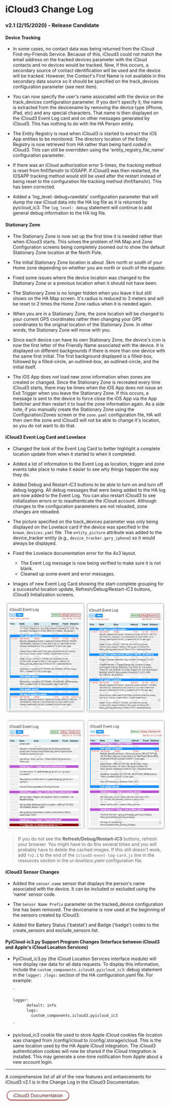 # iCloud3 Change Log

### v2.1 (2/15/2020) - Release Candidate



#### Device Tracking

- In some cases, no contact data was being returned from the iCloud Find-my-Friends Service. Because of this, iCloud3 could not match the email address on the tracked devices parameter with the iCloud contacts and no devices would  be tracked. Now, if this occurs, a secondary source of contact identification will be used and the device will be tracked. However, the Contact's First Name is not available in this secondary data source so it should be specified on the track_devices configuration parameter (see next item).

- You can now specify the user's name associated with the device on the track_devices configuration parameter. If you don't specify it, the name is extracted from the devicename by removing the device type (iPhone, iPad, etc) and any special characters. That name is then displayed on the iCloud3 Event Log card and on other messages generated by iCloud3. This has nothing to do with the HA Person entity.

- The Entity Registry is read when iCloud3 is started to extract the iOS App entities to be monitored. The directory location of the Entity Registry is now retrieved from HA rather than being hard coded in iCloud3. This can still be overridden using the 'entity_registry_file_name' configuration parameter.

- If there was an iCloud authorization error 5-times, the tracking method is reset from fmf/famshr to IOSAPP. If iCloud3 was then restarted, the IOSAPP tracking method would still be used after the restart instead of being reset to the configuration file tracking method (fmf/famshr). This has been corrected.

- Added a 'log_level: debug+rawdata' configuration parameter that will dump the raw iCloud data into the HA log file as it is returned by pyicloud_ic3. The `log_level: debug` statement will continue to add general debug information to the HA log file.

  

#### Stationary Zone

- The Stationary Zone is now set up the first time it is needed rather than when iCloud3 starts. This solves the problem of HA Map and Zone Configuration screens being completely zoomed out to show the default Stationary Zone location at the North Pole.

- The initial Stationary Zone location is about .5km north or south of your Home zone depending on whether you are north or south of the equator.

- Fixed some issues where the device location was changed to the Stationary Zone or a previous location when it should not have been.

- The Stationary Zone is no longer hidden when you leave it but still shows on the HA Map screen. It's radius is reduced to 3 meters and will be reset to 2 times the Home Zone radius when it is needed again.

- When you are in a Stationary Zone, the zone location will be changed to your current GPS coordinates rather then changing your GPS coordinates to the original location of the Stationary Zone. In other words, the Stationary Zone will move with you.

- Since each device can have its own Stationary Zone, the device's icon is now the first letter of the Friendly Name associated with the device. It is displayed on different backgrounds if there is more than one device with the same first initial. The first background displayed is a filled-box, followed by a filled-circle, an outlined-box, an outlined-circle, and the initial itself.

- The iOS App does not load new zone information when zones are created or changed. Since the Stationary Zone is recreated every time iCloud3 starts, there may be times when the iOS App does not issue an Exit Trigger when you leave the Stationary Zone. If this occurs, a message is sent to the device to force close the iOS App via the App Switcher and then restart it to load the zone information again.  As a side note, if you manually create the Stationary Zone using the Configuration/Zones screen or the `zone.yaml` configuration file, HA will then own the zone and iCloud3 will not be able to change it's location, so you do not want to do that.

  

#### iCloud3 Event Log Card and Lovelace 

- Changed the look of the Event Log Card to better highlight a complete location update from when it started to when it completed. 
- Added a lot of information to the Event Log as location, trigger and zone events take place to make it easier to see why things happen the way they do.
- Added Debug and Restart-iC3 buttons to be able to turn on and turn off debug logging. All debug messages that were being added to the HA log are now added to the Event Log. You can also restart iCloud3 to see initialization errors or to reauthenticate the iCloud account. Although changes to the configuration parameters are not reloaded, zone changes are reloaded.
- The picture specified on the track_devices parameter was only being displayed on the Lovelace card if the device was specified in the `known_devices.yaml` file. The `entity_picture` attribute was added to the device_tracker entity (e.g., `device_tracker.gary_iphone`) so it would always be displayed.

- Fixed the Lovelace documentation error for the 4x3 layout.
    - The Event Log message is now being verified to make sure it is not blank.
    - Cleaned up some event and error messages.
- Images of new Event Log Card showing the start-complete grouping for a successful location update, Refresh/Debug/Restart-iC3 buttons, iCloud3 Initialization screens.

![event_log](../docs/images/event_log.jpg)

![event_log_initializing](../docs/images/event_log_initializing.jpg)

> If you do not see the **Refresh/Debug/Restart-iC3** buttons, refresh your browser. You might have to do this several times and you will probably have to delete the cached images. If this still doesn't work, add `?v2.1` to the end of the `icloud3-event-log-card.js` line in the resources section in the *ui-lovelace.yaml* configuration file.



#### iCloud3 Sensor Changes

- Added the `sensor.name` sensor that displays the person's name associated with the device. It can be included or excluded using the 'name' sensor code.

- The `Sensor Name Prefix` parameter on the tracked_device configuration line has been removed. The devicename is now used at the beginning of the sensors created by iCloud3.

- Added the Battery Status ('batstat') and Badge ('badge') codes to the create_sensors and exclude_sensors list.

  

#### PyiCloud-ic3.py Support Program Changes (Interface between iCloud3 and Apple's iCloud Location Services)

- PyiCloud_ic3.py (the iCloud Location Services interface module) will now display raw data for all data requests. To display this information, include the `custom_components.icloud3.pyicloud_ic3`: debug  statement in the `logger: /logs:`  section of the HA configuration.yaml file. For example:

  `

  ```
  logger:
        default: info
        logs:
          custom_components.icloud3.pyicloud_ic3
  ```

  `

- pyicloud_ic3 cookie file used to store Apple iCloud cookies file location was changed from /config/icloud to /config/.storage/icloud. This is the same location used by the HA Apple iCloud integration. The iCloud3 authentication cookies will now be shared if the iCloud Integration is installed. This may generate a one-time notification from Apple about a new account login.



---

A comprehensive list of all of the new features and enhancements for iCloud3 v2.1 is in the Change Log in the iCloud3 Documentation.

[![button_documentation](../docs/images/button_documentation.jpg)](https://gcobb321.github.io/icloud3_docs/#/)

<!--
[![button_download_long](../docs/images/button_download_long.jpg)](https://github.com/gcobb321/icloud3/releases)

[![button_github](../docs/images/button_github.jpg)](https://github.com/gcobb321/icloud3)
-->

